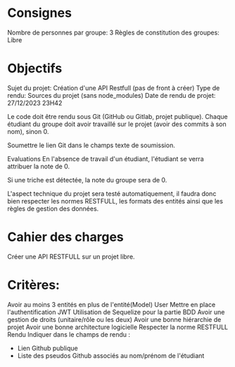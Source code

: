 # Consignes
Nombre de personnes par groupe: 3
Règles de constitution des groupes: Libre

# Objectifs
Sujet du projet: Création d'une API Restfull (pas de front à créer)
Type de rendu: Sources du projet (sans node_modules)
Date de rendu de projet: 27/12/2023 23H42

Le code doit être rendu sous Git (GitHub ou Gitlab, projet publique).
Chaque étudiant du groupe doit avoir travaillé sur le projet (avoir des commits à son nom), sinon 0.

Soumettre le lien Git dans le champs texte de soumission.

Evaluations
En l'absence de travail d'un étudiant, l'étudiant se verra attribuer la note de 0.

Si une triche est détectée, la note du groupe sera de 0.

L'aspect technique du projet sera testé automatiquement, il faudra donc bien respecter les normes RESTFULL, les formats des entités ainsi que les règles de gestion des données.

# Cahier des charges
Créer une API RESTFULL sur un projet libre.

# Critères:

Avoir au moins 3 entités en plus de l'entité(Model) User
Mettre en place l'authentification JWT
Utilisation de Sequelize pour la partie BDD
Avoir une gestion de droits (unitaire/rôle ou les deux)
Avoir une bonne hiérarchie de projet
Avoir une bonne architecture logicielle
Respecter la norme RESTFULL
Rendu
Indiquer dans le champs de rendu :

- Lien Github publique
- Liste des pseudos Github associés au nom/prénom de l'étudiant
